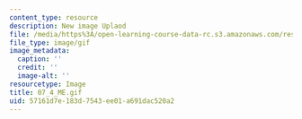 ```yaml
---
content_type: resource
description: New image Uplaod
file: /media/https%3A/open-learning-course-data-rc.s3.amazonaws.com/res-21g-01-kana-spring-2010/57161d7e183d7543ee01a691dac520a2_07_4_ME.gif
file_type: image/gif
image_metadata:
  caption: ''
  credit: ''
  image-alt: ''
resourcetype: Image
title: 07_4_ME.gif
uid: 57161d7e-183d-7543-ee01-a691dac520a2
---
```

